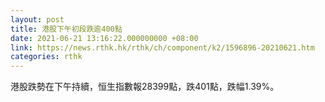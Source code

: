 ```yaml
---
layout: post
title: 港股下午初段跌逾400點
date: 2021-06-21 13:16:22.000000000 +08:00
link: https://news.rthk.hk/rthk/ch/component/k2/1596896-20210621.htm
categories: rthk
---
```


港股跌勢在下午持續，恒生指數報28399點，跌401點，跌幅1.39%。
